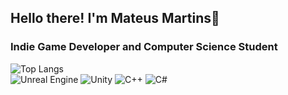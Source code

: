## Hello there! I'm Mateus Martins👋<br/>
### Indie Game Developer and Computer Science Student<br/>
![Top Langs](https://github-readme-stats.vercel.app/api/top-langs/?username=Mathiuw&hide=javascript,css,scss,html&theme=tokyonight) <br/>
![Unreal Engine](https://img.shields.io/badge/unrealengine-%23313131.svg?style=for-the-badge&logo=unrealengine&logoColor=white)
![Unity](https://img.shields.io/badge/unity-%23000000.svg?style=for-the-badge&logo=unity&logoColor=white)
![C++](https://img.shields.io/badge/c++-%2300599C.svg?style=for-the-badge&logo=c%2B%2B&logoColor=white)
![C#](https://img.shields.io/badge/c%23-%23239120.svg?style=for-the-badge&logo=csharp&logoColor=white)
